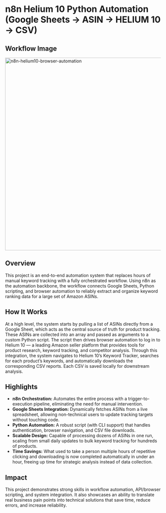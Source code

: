 # n8n Helium 10 Python  Automation (Google Sheets → ASIN → HELIUM 10 → CSV)

## Workflow Image
<img width="1268" height="622" alt="n8n-helium10-browser-automation" src="https://github.com/user-attachments/assets/1d7a9b19-a081-4bb3-9bbc-13eba8e06be8" />

## Overview
This project is an end-to-end automation system that replaces hours of manual keyword tracking with a fully orchestrated workflow. Using n8n as the automation backbone, the workflow connects Google Sheets, Python scripting, and browser automation to reliably extract and organize keyword ranking data for a large set of Amazon ASINs.

## How It Works
At a high level, the system starts by pulling a list of ASINs directly from a Google Sheet, which acts as the central source of truth for product tracking. These ASINs are collected into an array and passed as arguments to a custom Python script. The script then drives browser automation to log in to Helium 10 — a leading Amazon seller platform that provides tools for product research, keyword tracking, and competitor analysis. Through this integration, the system navigates to Helium 10’s Keyword Tracker, searches for each product’s keywords, and automatically downloads the corresponding CSV reports. Each CSV is saved locally for downstream analysis.

## Highlights
- **n8n Orchestration:** Automates the entire process with a trigger-to-execution pipeline, eliminating the need for manual intervention.  
- **Google Sheets Integration:** Dynamically fetches ASINs from a live spreadsheet, allowing non-technical users to update tracking targets without touching code.  
- **Python Automation:** A robust script (with CLI support) that handles authentication, browser navigation, and CSV file downloads.  
- **Scalable Design:** Capable of processing dozens of ASINs in one run, scaling from small daily updates to bulk keyword tracking for hundreds of products.  
- **Time Savings:** What used to take a person multiple hours of repetitive clicking and downloading is now completed automatically in under an hour, freeing up time for strategic analysis instead of data collection.

## Impact
This project demonstrates strong skills in workflow automation, API/browser scripting, and system integration. It also showcases an ability to translate real business pain points into technical solutions that save time, reduce errors, and increase reliability.
